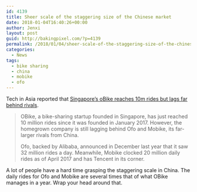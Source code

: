 ```yaml
---
id: 4139
title: Sheer scale of the staggering size of the Chinese market
date: 2018-01-04T16:40:26+00:00
author: Jenxi
layout: post
guid: http://bakingpixel.com/?p=4139
permalink: /2018/01/04/sheer-scale-of-the-staggering-size-of-the-chinese-market/
categories:
  - News
tags:
  - bike sharing
  - china
  - mobike
  - ofo
---
```

Tech in Asia reported that [Singapore&#8217;s oBike reaches 10m rides but lags far behind rivals](https://www.techinasia.com/singapores-obike-reaches-10m-rides-lags-rivals).

> OBike, a bike-sharing startup founded in Singapore, has just reached 10 million rides since it was founded in January 2017. However, the homegrown company is still lagging behind Ofo and Mobike, its far-larger rivals from China.
> 
> Ofo, backed by Alibaba, announced in December last year that it saw 32 million rides a day. Meanwhile, Mobike clocked 20 million daily rides as of April 2017 and has Tencent in its corner. 

A lot of people have a hard time grasping the staggering scale in China. The daily rides for Ofo and Mobike are several times that of what OBike manages in a year. Wrap your head around that.